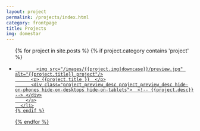 ```yaml
---
layout: project
permalink: /projects/index.html
category: frontpage
title: Projects
img: domestar
---
```

<ul class="block-grid five-up project_preview">
  {% for project in site.posts %}
	{% if project.category contains 'project' %}
	  <li class="{{project.type}} ">
		<a href="{{ project.url | replace:'index.html','' }}">

			<img src="/images/{{project.img|downcase}}/preview.jpg" alt="{{project.title}} project"/>
		  <p> {{project.title }}  </p>
		  <div class="project_preview_desc project_preview_desc hide-on-phones hide-on-desktops hide-on-tablets">  <!-- {{project.desc}} --> </div>
		</a>
	  </li>
	{% endif %}
  {% endfor %}
</ul>

